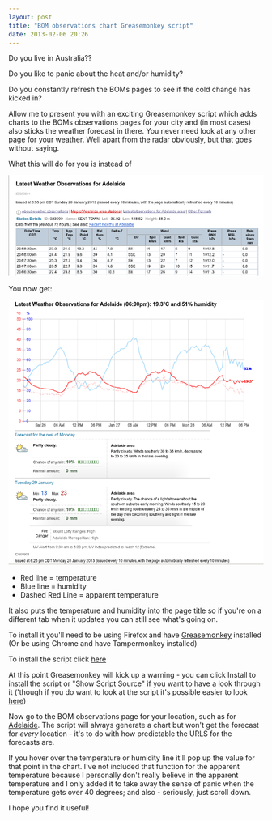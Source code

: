 ```yaml
---
layout: post
title: "BOM observations chart Greasemonkey script"
date: 2013-02-06 20:26
---
```

Do you live in Australia?? 

Do you like to panic about the heat and/or humidity? 

Do you constantly refresh the BOMs pages to see if the cold change has kicked in?

Allow me to present you with an exciting Greasemonkey script which adds charts to the BOMs observations pages for your city and (in most cases) also sticks the weather forecast in there. You never need look at any other page for your weather. Well apart from the radar obviously, but that goes without saying.

<!--more-->

What this will do for you is instead of 

![observation page before script](/images/greasemonkey/beforescript.png)

You now get:

![observation page after script](/images/greasemonkey/afterscript.png)

* Red line = temperature
* Blue line = humidity
* Dashed Red Line = apparent temperature

It also puts the temperature and humidity into the page title so if you're on a different tab when it updates you can still see what's going on.

To install it you'll need to be using Firefox and have [Greasemonkey](https://addons.mozilla.org/en-US/firefox/addon/greasemonkey/) installed (Or be using Chrome and have Tampermonkey installed)

To install the script click [here](/downloads/code/bom-chart-json.user.js)

At this point Greasemonkey will kick up a warning - you can click Install to install the script or "Show Script Source" if you want to have a look through it ('though if you do want to look at the script it's possible easier to look [here](https://github.com/keithmaguire/bom-chart-userscript))

Now go to the BOM observations page for your location, such as for [Adelaide](http://www.bom.gov.au/products/IDS60901/IDS60901.94675.shtml). The script will always generate a chart but won't get the forecast for *every* location - it's to do with how predictable the URLS for the forecasts are.

If you hover over the temperature or humidity line it'll pop up the value for that point in the chart. I've not included that function for the apparent temperature because I personally don't really believe in the apparent temperature and I only added it to take away the sense of panic when the temperature gets over 40 degrees; and also - seriously, just scroll down.

I hope you find it useful!
